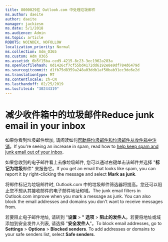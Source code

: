 ```yaml
---
title: 8000029在 Outlook.com 中处理垃圾邮件
ms.author: daeite
author: daeite
manager: jackiesm
ms.date: 5/1/2018
ms.audience: Admin
ms.topic: article
ROBOTS: NOINDEX, NOFOLLOW
localization_priority: Normal
ms.collection: Adm_O365
ms.custom: Adm_O365
ms.assetid: 6b5f15ba-ced9-4215-8c23-3ec1962a283a
ms.openlocfilehash: 0d1426cf7cf55bd4172dd6192e8e9df784d6479d
ms.sourcegitcommit: d1fb75d8359a248a03ddb1af50bab31ec3de6e2d
ms.translationtype: MT
ms.contentlocale: zh-CN
ms.lasthandoff: 02/25/2019
ms.locfileid: "30244319"
---
```

# <a name="reduce-junk-email-in-your-inbox"></a><span data-ttu-id="0fefe-102">减少收件箱中的垃圾邮件</span><span class="sxs-lookup"><span data-stu-id="0fefe-102">Reduce junk email in your inbox</span></span>

<span data-ttu-id="0fefe-103">如果你看到垃圾邮件增加, 请阅读如何[帮助将垃圾邮件和垃圾邮件从收件箱中注销](https://go.microsoft.com/fwlink/p/?linkid=873140)。</span><span class="sxs-lookup"><span data-stu-id="0fefe-103">If you're seeing an increase in spam, read how to [help keep spam and junk email out of your inbox](https://go.microsoft.com/fwlink/p/?linkid=873140).</span></span>
  
<span data-ttu-id="0fefe-104">如果您收到的电子邮件看上去像垃圾邮件, 您可以通过右键单击该邮件并选择 "**标记为垃圾**邮件" 来报告它。</span><span class="sxs-lookup"><span data-stu-id="0fefe-104">If you get an email that looks like spam, you can report it by right-clicking the message and select **Mark as junk**.</span></span> 
  
<span data-ttu-id="0fefe-p101">将邮件标记为垃圾邮件时, Outlook.com 中的垃圾邮件筛选器将提高。您还可以阻止您不想从其接收邮件的电子邮件地址和域。</span><span class="sxs-lookup"><span data-stu-id="0fefe-p101">The junk email filters in Outlook.com improve when you mark a message as junk. You can also block the email addresses and domains you don't want to receive messages from.</span></span>
  
<span data-ttu-id="0fefe-p102">若要阻止电子邮件地址, 请转到 "**设置** \> **" 选项** \> **阻止的发件人**。若要将地址或域添加到安全发件人列表, 请选择 "**安全发件人**"。</span><span class="sxs-lookup"><span data-stu-id="0fefe-p102">To block email addresses, go to **Settings** \> **Options** \> **Blocked senders**. To add addresses or domains to your safe senders list, select **Safe senders**.</span></span> 
  

